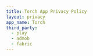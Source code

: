 ```yaml
---
title: Torch App Privacy Policy
layout: privacy
app_name: Torch
third_party:
  - play
  - admob
  - fabric
---
```

